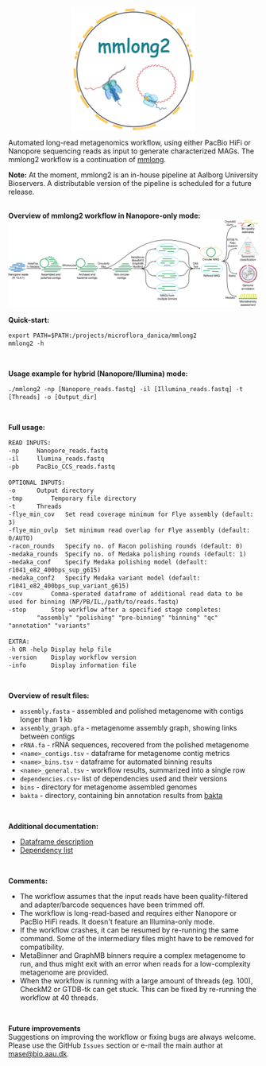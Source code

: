 <p align="center">
<img align="center" width="250" height="250" src="msc/logo.png" alt="logo" style="zoom:100%;" />
</p>

Automated long-read metagenomics workflow, using either PacBio HiFi or Nanopore sequencing reads as input to generate characterized MAGs.
The mmlong2 workflow is a continuation of [mmlong](https://github.com/SorenKarst/mmlong).

**Note:** At the moment, mmlong2 is an in-house pipeline at Aalborg University Bioservers. A distributable version of the pipeline is scheduled for a future release.
<br/>
<br/>

**Overview of mmlong2 workflow in Nanopore-only mode:**
<img src="msc/np_workflow.svg" alt="mmlong2-np" style="zoom:100%;" />

**Quick-start:**
```
export PATH=$PATH:/projects/microflora_danica/mmlong2
mmlong2 -h
```
<br/>

**Usage example for hybrid (Nanopore/Illumina) mode:**
```
./mmlong2 -np [Nanopore_reads.fastq] -il [Illumina_reads.fastq] -t [Threads] -o [Output_dir]
```
<br/>

**Full usage:**
```
READ INPUTS: 
-np		Nanopore_reads.fastq
-il		llumina_reads.fastq
-pb		PacBio_CCS_reads.fastq

OPTIONAL INPUTS:
-o		Output directory
-tmp		Temporary file directory
-t		Threads
-flye_min_cov	Set read coverage minimum for Flye assembly (default: 3)
-flye_min_ovlp	Set minimum read overlap for Flye assembly (default: 0/AUTO) 
-racon_rounds	Specify no. of Racon polishing rounds (default: 0)
-medaka_rounds	Specify no. of Medaka polishing rounds (default: 1)
-medaka_conf	Specify Medaka polishing model (default: r1041_e82_400bps_sup_g615)
-medaka_conf2	Specify Medaka variant model (default: r1041_e82_400bps_sup_variant_g615)
-cov		Comma-sperated dataframe of additional read data to be used for binning (NP/PB/IL,/path/to/reads.fastq)
-stop		Stop workflow after a specified stage completes:
		"assembly" "polishing" "pre-binning" "binning" "qc" "annotation" "variants"

EXTRA:
-h OR -help	Display help file
-version	Display workflow version
-info		Display information file
```
<br/>

**Overview of result files:**
* `assembly.fasta` - assembled and polished metagenome with contigs longer than 1 kb
* `assembly_graph.gfa` - metagenome assembly graph, showing links between contigs
* `rRNA.fa` - rRNA sequences, recovered from the polished metagenome
* `<name>_contigs.tsv` - dataframe for metagenome contig metrics
* `<name>_bins.tsv` - dataframe for automated binning results
* `<name>_general.tsv` - workflow results, summarized into a single row
* `dependencies.csv`- list of dependencies used and their versions
* `bins` - directory for metagenome assembled genomes
* `bakta` - directory, containing bin annotation results from [bakta](https://github.com/oschwengers/bakta)
<br/>

**Additional documentation:**
* [Dataframe description](msc/mmlong2-dfs.md)
* [Dependency list](msc/mmlong2-dep.md)
<br/>

**Comments:**
* The workflow assumes that the input reads have been quality-filtered and adapter/barcode sequences have been trimmed off.
* The workflow is long-read-based and requires either Nanopore or PacBio HiFi reads. It doesn't feature an Illumina-only mode.
* If the workflow crashes, it can be resumed by re-running the same command. Some of the intermediary files might have to be removed for compatibility.
* MetaBinner and GraphMB binners require a complex metagenome to run, and thus might exit with an error when reads for a low-complexity metagenome are provided.
* When the workflow is running with a large amount of threads (eg. 100), CheckM2 or GTDB-tk can get stuck. This can be fixed by re-running the workflow at 40 threads.
<br/>

**Future improvements**<br/>
Suggestions on improving the workflow or fixing bugs are always welcome.<br/>
Please use the GitHub `Issues` section or e-mail the main author at mase@bio.aau.dk.
